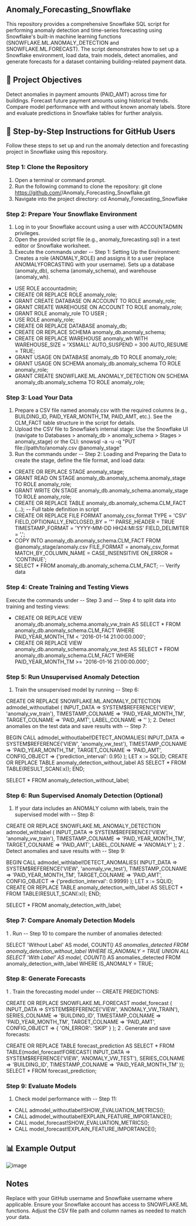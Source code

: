 ## Anomaly_Forecasting_Snowflake
This repository provides a comprehensive Snowflake SQL script for performing anomaly detection and time-series forecasting using Snowflake's built-in machine learning functions (SNOWFLAKE.ML.ANOMALY_DETECTION and SNOWFLAKE.ML.FORECAST). The script demonstrates how to set up a Snowflake environment, load data, train models, detect anomalies, and generate forecasts for a dataset containing building-related payment data.

## 📌 Project Objectives
Detect anomalies in payment amounts (PAID_AMT) across time for buildings.
Forecast future payment amounts using historical trends.
Compare model performance with and without known anomaly labels.
Store and evaluate predictions in Snowflake tables for further analysis.

## 🧱 Step-by-Step Instructions for GitHub Users
Follow these steps to set up and run the anomaly detection and forecasting project in Snowflake using this repository.

### Step 1: Clone the Repository
1. Open a terminal or command prompt.
2. Run the following command to clone the repository:
git clone https://github.com/<your-username>/Anomaly_Forecasting_Snowflake.git
3. Navigate into the project directory:
cd Anomaly_Forecasting_Snowflake

### Step 2: Prepare Your Snowflake Environment
1. Log in to your Snowflake account using a user with ACCOUNTADMIN privileges.
2. Open the provided script file (e.g., anomaly_forecasting.sql) in a text editor or Snowflake worksheet.
3. Execute the commands under -- Step 1: Setting Up the Environment:
Creates a role (ANOMALY_ROLE) and assigns it to a user (replace ANOMALYFORCASTING with your username).
Sets up a database (anomaly_db), schema (anomaly_schema), and warehouse (anomaly_wh).

- USE ROLE accountadmin;
- CREATE OR REPLACE ROLE anomaly_role;
- GRANT CREATE DATABASE ON ACCOUNT TO ROLE anomaly_role;
-  GRANT CREATE WAREHOUSE ON ACCOUNT TO ROLE anomaly_role;
- GRANT ROLE anomaly_role TO USER <your-username>;
- USE ROLE anomaly_role;
- CREATE OR REPLACE DATABASE anomaly_db;
- CREATE OR REPLACE SCHEMA anomaly_db.anomaly_schema;
- CREATE OR REPLACE WAREHOUSE anomaly_wh WITH WAREHOUSE_SIZE = 'XSMALL' AUTO_SUSPEND = 300 AUTO_RESUME = TRUE;
- GRANT USAGE ON DATABASE anomaly_db TO ROLE anomaly_role;
- GRANT USAGE ON SCHEMA anomaly_db.anomaly_schema TO ROLE anomaly_role;
- GRANT CREATE SNOWFLAKE.ML.ANOMALY_DETECTION ON SCHEMA anomaly_db.anomaly_schema TO ROLE anomaly_role;

### Step 3: Load Your Data
1. Prepare a CSV file named anomaly.csv with the required columns (e.g., BUILDING_ID, PAID_YEAR_MONTH_TM, PAID_AMT, etc.). See the CLM_FACT table structure in the script for details.
2. Upload the CSV file to Snowflake’s internal stage:
Use the Snowflake UI (navigate to Databases > anomaly_db > anomaly_schema > Stages > anomaly_stage) or the CLI:
snowsql -a <your-account> -u <your-username> -q "PUT file://path/to/anomaly.csv @anomaly_stage"
3. Run the commands under -- Step 2: Loading and Preparing the Data to create the stage, define the file format, and load data:

- CREATE OR REPLACE STAGE anomaly_stage;
- GRANT READ ON STAGE anomaly_db.anomaly_schema.anomaly_stage TO ROLE anomaly_role;
- GRANT WRITE ON STAGE anomaly_db.anomaly_schema.anomaly_stage TO ROLE anomaly_role;
- CREATE OR REPLACE TABLE anomaly_db.anomaly_schema.CLM_FACT (...); -- Full table definition in script
- CREATE OR REPLACE FILE FORMAT anomaly_csv_format TYPE = 'CSV' FIELD_OPTIONALLY_ENCLOSED_BY = '"' PARSE_HEADER = TRUE TIMESTAMP_FORMAT = 'YYYY-MM-DD HH24:MI:SS' FIELD_DELIMITER = ',';
- COPY INTO anomaly_db.anomaly_schema.CLM_FACT FROM @anomaly_stage/anomaly.csv FILE_FORMAT = anomaly_csv_format MATCH_BY_COLUMN_NAME = CASE_INSENSITIVE ON_ERROR = 'CONTINUE';
- SELECT * FROM anomaly_db.anomaly_schema.CLM_FACT; -- Verify data

### Step 4: Create Training and Testing Views
Execute the commands under -- Step 3 and -- Step 4 to split data into training and testing views:

- CREATE OR REPLACE VIEW anomaly_db.anomaly_schema.anomaly_vw_train AS
SELECT * FROM anomaly_db.anomaly_schema.CLM_FACT WHERE PAID_YEAR_MONTH_TM < '2016-01-14 21:00:00.000';
- CREATE OR REPLACE VIEW anomaly_db.anomaly_schema.anomaly_vw_test AS
SELECT * FROM anomaly_db.anomaly_schema.CLM_FACT WHERE PAID_YEAR_MONTH_TM >= '2016-01-16 21:00:00.000';

### Step 5: Run Unsupervised Anomaly Detection
1. Train the unsupervised model by running -- Step 6:

CREATE OR REPLACE SNOWFLAKE.ML.ANOMALY_DETECTION admodel_withoutlabel (
    INPUT_DATA => SYSTEM$REFERENCE('VIEW', 'anomaly_vw_train'),
    TIMESTAMP_COLNAME => 'PAID_YEAR_MONTH_TM',
    TARGET_COLNAME => 'PAID_AMT',
    LABEL_COLNAME => ''
);
2. Detect anomalies on the test data and save results with -- Step 7:

BEGIN
    CALL admodel_withoutlabel!DETECT_ANOMALIES(
        INPUT_DATA => SYSTEM$REFERENCE('VIEW', 'anomaly_vw_test'),
        TIMESTAMP_COLNAME => 'PAID_YEAR_MONTH_TM',
        TARGET_COLNAME => 'PAID_AMT',
        CONFIG_OBJECT => {'prediction_interval': 0.95}
    );
    LET x := SQLID;
    CREATE OR REPLACE TABLE anomaly_detection_without_label AS SELECT * FROM TABLE(RESULT_SCAN(:x));
END;

SELECT * FROM anomaly_detection_without_label;

### Step 6: Run Supervised Anomaly Detection (Optional)
1. If your data includes an ANOMALY column with labels, train the supervised model with -- Step 8:

CREATE OR REPLACE SNOWFLAKE.ML.ANOMALY_DETECTION admodel_withlabel (
    INPUT_DATA => SYSTEM$REFERENCE('VIEW', 'anomaly_vw_train'),
    TIMESTAMP_COLNAME => 'PAID_YEAR_MONTH_TM',
    TARGET_COLNAME => 'PAID_AMT',
    LABEL_COLNAME => 'ANOMALY'
);
2 . Detect anomalies and save results with -- Step 9:

BEGIN
    CALL admodel_withlabel!DETECT_ANOMALIES(
        INPUT_DATA => SYSTEM$REFERENCE('VIEW', 'anomaly_vw_test'),
        TIMESTAMP_COLNAME => 'PAID_YEAR_MONTH_TM',
        TARGET_COLNAME => 'PAID_AMT',
        CONFIG_OBJECT => {'prediction_interval': 0.9999}
    );
    LET x := SQLID;
    CREATE OR REPLACE TABLE anomaly_detection_with_label AS SELECT * FROM TABLE(RESULT_SCAN(:x));
END;

SELECT * FROM anomaly_detection_with_label;

### Step 7: Compare Anomaly Detection Models
1 . Run -- Step 10 to compare the number of anomalies detected:

SELECT 'Without Label' AS model, COUNT(*) AS anomalies_detected
FROM anomaly_detection_without_label WHERE IS_ANOMALY = TRUE
UNION ALL
SELECT 'With Label' AS model, COUNT(*) AS anomalies_detected
FROM anomaly_detection_with_label WHERE IS_ANOMALY = TRUE;

### Step 8: Generate Forecasts
1 . Train the forecasting model under -- CREATE PREDICTIONS:

CREATE OR REPLACE SNOWFLAKE.ML.FORECAST model_forecast (
    INPUT_DATA => SYSTEM$REFERENCE('VIEW', 'ANOMALY_VW_TRAIN'),
    SERIES_COLNAME => 'BUILDING_ID',
    TIMESTAMP_COLNAME => 'PAID_YEAR_MONTH_TM',
    TARGET_COLNAME => 'PAID_AMT',
    CONFIG_OBJECT => { 'ON_ERROR': 'SKIP' }
);
2 . Generate and save forecasts:

CREATE OR REPLACE TABLE forecast_prediction AS
SELECT * FROM TABLE(model_forecast!FORECAST(
    INPUT_DATA => SYSTEM$REFERENCE('VIEW', 'ANOMALY_VW_TEST'),
    SERIES_COLNAME => 'BUILDING_ID',
    TIMESTAMP_COLNAME => 'PAID_YEAR_MONTH_TM'
));
SELECT * FROM forecast_prediction;

### Step 9: Evaluate Models
1. Check model performance with -- Step 11:

- CALL admodel_withoutlabel!SHOW_EVALUATION_METRICS();
- CALL admodel_withoutlabel!EXPLAIN_FEATURE_IMPORTANCE();
- CALL model_forecast!SHOW_EVALUATION_METRICS();
- CALL model_forecast!EXPLAIN_FEATURE_IMPORTANCE();

## 📊 Example Output
![image](https://github.com/user-attachments/assets/4030f509-450f-447d-84f3-33f3653bd452)

## Notes
Replace <your-username> with your GitHub username and Snowflake username where applicable.
Ensure your Snowflake account has access to SNOWFLAKE.ML functions.
Adjust the CSV file path and column names as needed to match your data.
